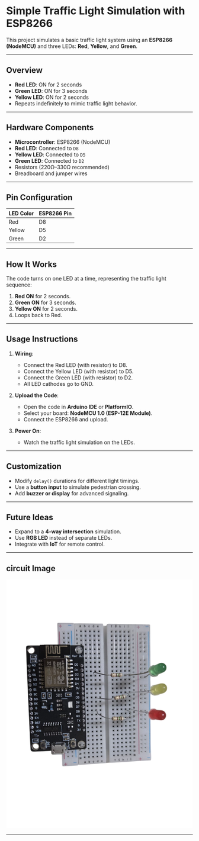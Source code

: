 #  Simple Traffic Light Simulation with ESP8266

This project simulates a basic traffic light system using an **ESP8266 (NodeMCU)** and three LEDs: **Red**, **Yellow**, and **Green**.  

---

##  Overview
- **Red LED**: ON for 2 seconds
- **Green LED**: ON for 3 seconds
- **Yellow LED**: ON for 2 seconds
- Repeats indefinitely to mimic traffic light behavior.

---

##  Hardware Components
- **Microcontroller**: ESP8266 (NodeMCU)
- **Red LED**: Connected to `D8`
- **Yellow LED**: Connected to `D5`
- **Green LED**: Connected to `D2`
- Resistors (220Ω–330Ω recommended)
- Breadboard and jumper wires

---

##  Pin Configuration
| LED Color | ESP8266 Pin |
|-----------|--------------|
| Red       | D8           |
| Yellow    | D5           |
| Green     | D2           |

---

##  How It Works
The code turns on one LED at a time, representing the traffic light sequence:
1. **Red ON** for 2 seconds.
2. **Green ON** for 3 seconds.
3. **Yellow ON** for 2 seconds.
4. Loops back to Red.

---

##  Usage Instructions
1. **Wiring**:  
   - Connect the Red LED (with resistor) to D8.
   - Connect the Yellow LED (with resistor) to D5.
   - Connect the Green LED (with resistor) to D2.
   - All LED cathodes go to GND.

2. **Upload the Code**:  
   - Open the code in **Arduino IDE** or **PlatformIO**.
   - Select your board: **NodeMCU 1.0 (ESP-12E Module)**.
   - Connect the ESP8266 and upload.

3. **Power On**:  
   - Watch the traffic light simulation on the LEDs.

---

##  Customization
- Modify `delay()` durations for different light timings.
- Use a **button input** to simulate pedestrian crossing.
- Add **buzzer or display** for advanced signaling.

---


##  Future Ideas
- Expand to a **4-way intersection** simulation.
- Use **RGB LED** instead of separate LEDs.
- Integrate with **IoT** for remote control.

---

##  circuit Image
![Traffic Light Simulation](circuit.png
)

---

